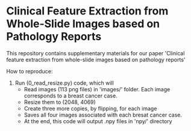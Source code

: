# Clinical Feature Extraction from Whole-Slide Images based on Pathology Reports

This repository contains supplementary materials for our paper 'Clinical feature extraction from whole-slide images based on pathology reports'

How to reproduce:
1. Run (0_read_resize.py) code, which will 
    - Read images (113 png files) in 'images/' folder. Each image corresponds to a breast cancer case.
    - Resize them to (2048, 4069)
    - Create three more copies, by flipping, for each image
    - Saves all four images associated with each bresat cancer case.
    - At the end, this code will output .npy files in 'npy/' directory
